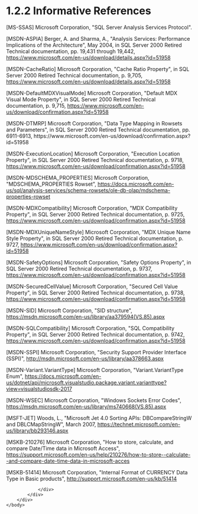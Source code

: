 <html dir="LTR" xmlns:mshelp="http://msdn.microsoft.com/mshelp" xmlns:ddue="http://ddue.schemas.microsoft.com/authoring/2003/5" xmlns:xlink="http://www.w3.org/1999/xlink" xmlns:tool="http://www.microsoft.com/tooltip">
    <head>
        <meta http-equiv="Content-Type" content="text/html; CHARSET=utf-8"></meta>
        <meta name="save" content="history"></meta>
        <title>1.2.2 Informative References</title>
        <xml>
            <mshelp:toctitle title="1.2.2 Informative References"></mshelp:toctitle>
            <mshelp:rltitle title="[MS-SSAS8]: Informative References"></mshelp:rltitle>
            <mshelp:keyword index="A" term="f9e19878-d554-4c8e-9f27-890fc2b0abf3"></mshelp:keyword>
            <mshelp:attr name="DCSext.ContentType" value="open specification"></mshelp:attr>
            <mshelp:attr name="AssetID" value="f9e19878-d554-4c8e-9f27-890fc2b0abf3"></mshelp:attr>
            <mshelp:attr name="TopicType" value="kbRef"></mshelp:attr>
            <mshelp:attr name="DCSext.Title" value="[MS-SSAS8]: Informative References" />
        </xml>
    </head>
    <body>
        <div id="header">
            <h1 class="heading">1.2.2 Informative References</h1>
        </div>
        <div id="mainSection">
            <div id="mainBody">
                <div id="allHistory" class="saveHistory"></div>
                <div id="sectionSection0" class="section" name="collapseableSection">
                    

<p>[MS-SSAS] Microsoft
Corporation, &quot;<mshelp:link keywords="854a72f2-d637-4be3-b60f-6a44422e80c9" tabindex="0">SQL Server
Analysis Services Protocol</mshelp:link>&quot;.</p>

<p>[MSDN-ASPIA] Berger, A. and
Sharma, A., &quot;Analysis Services: Performance Implications of the
Architecture&quot;, May 2004, in SQL Server 2000 Retired Technical
documentation, pp. 19,431 through 19,442, <a href="https://go.microsoft.com/fwlink/?LinkId=864636">https://www.microsoft.com/en-us/download/details.aspx?id=51958</a></p>

<p>[MSDN-CacheRatio] Microsoft
Corporation, &quot;Cache Ratio Property&quot;, in SQL Server 2000 Retired
Technical documentation, p. 9,705, <a href="https://go.microsoft.com/fwlink/?LinkId=864692">https://www.microsoft.com/en-us/download/details.aspx?id=51958</a></p>

<p>[MSDN-DefaultMDXVisualMode]
Microsoft Corporation, &quot;Default MDX Visual Mode Property&quot;, in SQL
Server 2000 Retired Technical documentation, p. 9,715, <a href="https://go.microsoft.com/fwlink/?linkid=864693">https://www.microsoft.com/en-us/download/confirmation.aspx?id=51958</a></p>

<p>[MSDN-DTMRP] Microsoft
Corporation, &quot;Data Type Mapping in Rowsets and Parameters&quot;, in SQL
Server 2000 Retired Technical documentation, pp. 6911-6913,
https://www.microsoft.com/en-us/download/confirmation.aspx?id=51958</p>

<p>[MSDN-ExecutionLocation]
Microsoft Corporation, &quot;Execution Location Property&quot;, in SQL Server
2000 Retired Technical documentation, p. 9718, <a href="https://go.microsoft.com/fwlink/?linkid=864706">https://www.microsoft.com/en-us/download/confirmation.aspx?id=51958</a></p>

<p>[MSDN-MDSCHEMA_PROPERTIES]
Microsoft Corporation, &quot;MDSCHEMA_PROPERTIES Rowset&quot;, <a href="https://go.microsoft.com/fwlink/?linkid=864712">https://docs.microsoft.com/en-us/sql/analysis-services/schema-rowsets/ole-db-olap/mdschema-properties-rowset</a></p>

<p>[MSDN-MDXCompatibility]
Microsoft Corporation, &quot;MDX Compatibility Property&quot;, in SQL Server
2000 Retired Technical documentation, p. 9725, <a href="https://go.microsoft.com/fwlink/?linkid=864707">https://www.microsoft.com/en-us/download/confirmation.aspx?id=51958</a></p>

<p>[MSDN-MDXUniqueNameStyle]
Microsoft Corporation, &quot;MDX Unique Name Style Property&quot;, in SQL
Server 2000 Retired Technical documentation, p. 9727, <a href="https://go.microsoft.com/fwlink/?linkid=864708">https://www.microsoft.com/en-us/download/confirmation.aspx?id=51958</a></p>

<p>[MSDN-SafetyOptions] Microsoft
Corporation, &quot;Safety Options Property&quot;, in SQL Server 2000 Retired
Technical documentation, p. 9737, <a href="https://go.microsoft.com/fwlink/?linkid=864709">https://www.microsoft.com/en-us/download/confirmation.aspx?id=51958</a></p>

<p>[MSDN-SecuredCellValue]
Microsoft Corporation, &quot;Secured Cell Value Property&quot;, in SQL Server
2000 Retired Technical documentation, p. 9738, <a href="https://go.microsoft.com/fwlink/?linkid=864710">https://www.microsoft.com/en-us/download/confirmation.aspx?id=51958</a></p>

<p>[MSDN-SID] Microsoft
Corporation, &quot;SID structure&quot;, <a href="https://go.microsoft.com/fwlink/?linkid=865491">https://msdn.microsoft.com/en-us/library/aa379594(VS.85).aspx</a></p>

<p>[MSDN-SQLCompatibility]
Microsoft Corporation, &quot;SQL Compatibility Property&quot;, in SQL Server
2000 Retired Technical documentation, p. 9742, <a href="https://go.microsoft.com/fwlink/?linkid=864711">https://www.microsoft.com/en-us/download/confirmation.aspx?id=51958</a></p>

<p>[MSDN-SSPI] Microsoft
Corporation, &quot;Security Support Provider Interface (SSPI)&quot;, <a href="https://go.microsoft.com/fwlink/?LinkId=153679">http://msdn.microsoft.com/en-us/library/aa378663.aspx</a></p>

<p>[MSDN-Variant.VariantType]
Microsoft Corporation, &quot;Variant.VariantType Enum&quot;, <a href="https://go.microsoft.com/fwlink/?linkid=864778">https://docs.microsoft.com/en-us/dotnet/api/microsoft.visualstudio.package.variant.varianttype?view=visualstudiosdk-2017</a></p>

<p>[MSDN-WSEC] Microsoft Corporation,
&quot;Windows Sockets Error Codes&quot;, <a href="https://go.microsoft.com/fwlink/?linkid=865920">https://msdn.microsoft.com/en-us/library/ms740668(VS.85).aspx</a></p>

<p>[MSFT-JET] Woods, L.,
&quot;Microsoft Jet 4.0 Sorting APIs: DBCompareStringW and
DBLCMapStringW&quot;, March 2007, <a href="https://go.microsoft.com/fwlink/?linkid=865921">https://technet.microsoft.com/en-us/library/bb293146.aspx</a></p>

<p>[MSKB-210276] Microsoft
Corporation, &quot;How to store, calculate, and compare Date/Time data in
Microsoft Access&quot;, <a href="https://go.microsoft.com/fwlink/?linkid=864713">https://support.microsoft.com/en-us/help/210276/how-to-store--calculate--and-compare-date-time-data-in-microsoft-acces</a></p>

<p>[MSKB-51414] Microsoft
Corporation, &quot;Internal Format of CURRENCY Data Type in Basic
products&quot;, <a href="https://go.microsoft.com/fwlink/?LinkId=121422">http://support.microsoft.com/en-us/kb/51414</a></p>


                </div>
            </div>
        </div>
    </body>
</html>